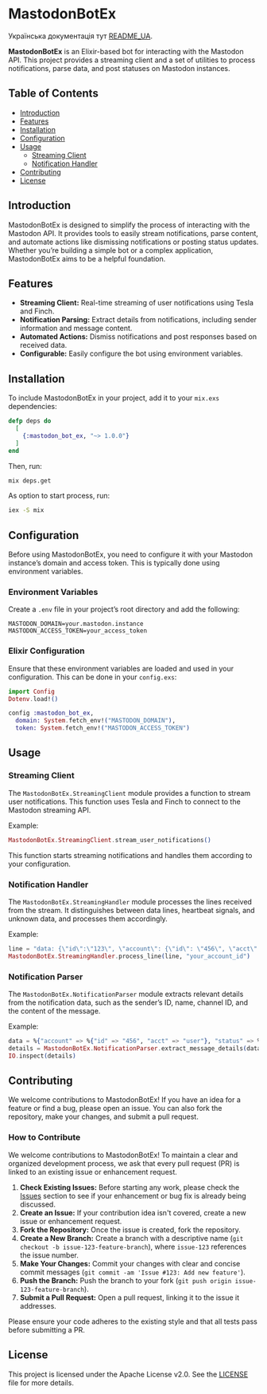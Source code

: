 # MastodonBotEx

Українська документація тут [README_UA](README_UA.md).

**MastodonBotEx** is an Elixir-based bot for interacting with the Mastodon API. This project provides a streaming client and a set of utilities to process notifications, parse data, and post statuses on Mastodon instances.

## Table of Contents

- [Introduction](#introduction)
- [Features](#features)
- [Installation](#installation)
- [Configuration](#configuration)
- [Usage](#usage)
  - [Streaming Client](#streaming-client)
  - [Notification Handler](#notification-handler)
- [Contributing](#contributing)
- [License](#license)

## Introduction

MastodonBotEx is designed to simplify the process of interacting with the Mastodon API. It provides tools to easily stream notifications, parse content, and automate actions like dismissing notifications or posting status updates. Whether you’re building a simple bot or a complex application, MastodonBotEx aims to be a helpful foundation.

## Features

- **Streaming Client:** Real-time streaming of user notifications using Tesla and Finch.
- **Notification Parsing:** Extract details from notifications, including sender information and message content.
- **Automated Actions:** Dismiss notifications and post responses based on received data.
- **Configurable:** Easily configure the bot using environment variables.

## Installation

To include MastodonBotEx in your project, add it to your `mix.exs` dependencies:

```elixir
defp deps do
  [
    {:mastodon_bot_ex, "~> 1.0.0"}
  ]
end
```

Then, run:

```sh
mix deps.get
```

As option to start process, run:

```sh
iex -S mix 
```

## Configuration

Before using MastodonBotEx, you need to configure it with your Mastodon instance’s domain and access token. This is typically done using environment variables.

### Environment Variables

Create a `.env` file in your project’s root directory and add the following:

```dotenv
MASTODON_DOMAIN=your.mastodon.instance
MASTODON_ACCESS_TOKEN=your_access_token
```

### Elixir Configuration

Ensure that these environment variables are loaded and used in your configuration. This can be done in your `config.exs`:

```elixir
import Config
Dotenv.load!()

config :mastodon_bot_ex,
  domain: System.fetch_env!("MASTODON_DOMAIN"),
  token: System.fetch_env!("MASTODON_ACCESS_TOKEN")
```

## Usage

### Streaming Client

The `MastodonBotEx.StreamingClient` module provides a function to stream user notifications. This function uses Tesla and Finch to connect to the Mastodon streaming API.

Example:

```elixir
MastodonBotEx.StreamingClient.stream_user_notifications()
```

This function starts streaming notifications and handles them according to your configuration.

### Notification Handler

The `MastodonBotEx.StreamingHandler` module processes the lines received from the stream. It distinguishes between data lines, heartbeat signals, and unknown data, and processes them accordingly.

Example:

```elixir
line = "data: {\"id\":\"123\", \"account\": {\"id\": \"456\", \"acct\": \"user\"}, \"status\": {\"id\": \"789\", \"content\": \"Hello!\"}}"
MastodonBotEx.StreamingHandler.process_line(line, "your_account_id")
```

### Notification Parser

The `MastodonBotEx.NotificationParser` module extracts relevant details from the notification data, such as the sender’s ID, name, channel ID, and the content of the message.

Example:

```elixir
data = %{"account" => %{"id" => "456", "acct" => "user"}, "status" => %{"id" => "789", "content" => "Hello!"}, "id" => "123"}
details = MastodonBotEx.NotificationParser.extract_message_details(data)
IO.inspect(details)
```

## Contributing

We welcome contributions to MastodonBotEx! If you have an idea for a feature or find a bug, please open an issue. You can also fork the repository, make your changes, and submit a pull request.

### How to Contribute

We welcome contributions to MastodonBotEx! To maintain a clear and organized development process, we ask that every pull request (PR) is linked to an existing issue or enhancement request.

1. **Check Existing Issues:** Before starting any work, please check the [Issues](https://github.com/your-repo/issues) section to see if your enhancement or bug fix is already being discussed.
2. **Create an Issue:** If your contribution idea isn't covered, create a new issue or enhancement request.
3. **Fork the Repository:** Once the issue is created, fork the repository.
4. **Create a New Branch:** Create a branch with a descriptive name (`git checkout -b issue-123-feature-branch`), where `issue-123` references the issue number.
5. **Make Your Changes:** Commit your changes with clear and concise commit messages (`git commit -am 'Issue #123: Add new feature'`).
6. **Push the Branch:** Push the branch to your fork (`git push origin issue-123-feature-branch`).
7. **Submit a Pull Request:** Open a pull request, linking it to the issue it addresses.

Please ensure your code adheres to the existing style and that all tests pass before submitting a PR.

## License

This project is licensed under the Apache License v2.0. See the [LICENSE](LICENSE) file for more details.
